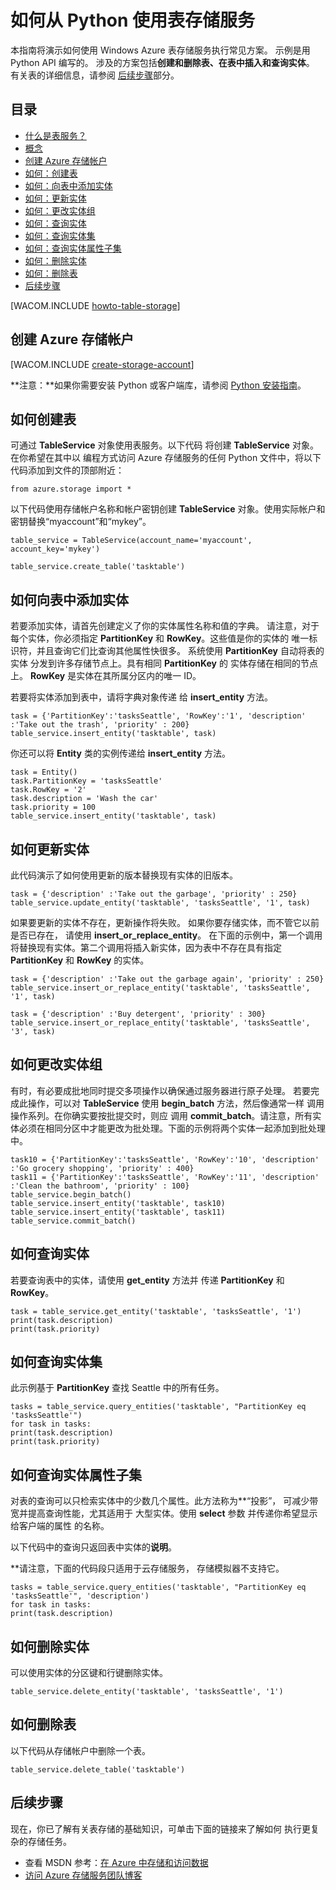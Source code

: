<properties linkid="develop-python-table-service" urlDisplayName="Table Service" pageTitle="如何从 Python 使用表存储服务 | Windows Azure" metaKeywords="Azure table Python, creating table Azure, deleting table Azure, inserting table Azure, querying table Azure" description="Learn how to use the Table service from Python to create and delete a table, and insert, delete, and query the table." metaCanonical="" services="storage" documentationCenter="Python" title="How to Use the Table Storage Service from Python" authors="" solutions="" manager="" editor="" />

# 如何从 Python 使用表存储服务

本指南将演示如何使用 Windows Azure 表存储服务执行常见方案。
示例是用 Python API 编写的。
涉及的方案包括**创建和删除表、在表中插入和查询实体**。
有关表的详细信息，请参阅
[后续步骤][]部分。

## 目录

-   [什么是表服务？][]
-   [概念][]
-   [创建 Azure 存储帐户][]
-   [如何：创建表][]
-   [如何：向表中添加实体][]
-   [如何：更新实体][]
-   [如何：更改实体组][]
-   [如何：查询实体][]
-   [如何：查询实体集][]
-   [如何：查询实体属性子集][]
-   [如何：删除实体][]
-   [如何：删除表][]
-   [后续步骤][]

[WACOM.INCLUDE [howto-table-storage][]]

## 创建 Azure 存储帐户

[WACOM.INCLUDE [create-storage-account][]]

**注意：**如果你需要安装 Python 或客户端库，请参阅 [Python 安装指南][]。

## 如何创建表

可通过 **TableService** 对象使用表服务。以下代码
将创建 **TableService** 对象。在你希望在其中以
编程方式访问 Azure 存储服务的任何 Python 文件中，将以下代码添加到文件的顶部附近：

    from azure.storage import *

以下代码使用存储帐户名称和帐户密钥创建 **TableService** 对象。使用实际帐户和密钥替换“myaccount”和“mykey”。

    table_service = TableService(account_name='myaccount', account_key='mykey')

    table_service.create_table('tasktable')

## 如何向表中添加实体

若要添加实体，请首先创建定义了你的实体属性名称和值的字典。
请注意，对于每个实体，你必须指定
**PartitionKey** 和 **RowKey**。这些值是你的实体的
唯一标识符，并且查询它们比查询其他属性快很多。
系统使用 **PartitionKey** 自动将表的实体
分发到许多存储节点上。具有相同 **PartitionKey** 的
实体存储在相同的节点上。
**RowKey** 是实体在其所属分区内的唯一 ID。

若要将实体添加到表中，请将字典对象传递
给 **insert\_entity** 方法。

    task = {'PartitionKey':'tasksSeattle', 'RowKey':'1', 'description' :'Take out the trash', 'priority' : 200}
    table_service.insert_entity('tasktable', task)

你还可以将 **Entity** 类的实例传递给 **insert\_entity** 方法。

    task = Entity()
    task.PartitionKey = 'tasksSeattle'
    task.RowKey = '2'
    task.description = 'Wash the car'
    task.priority = 100
    table_service.insert_entity('tasktable', task)

## 如何更新实体

此代码演示了如何使用更新的版本替换现有实体的旧版本。

    task = {'description' :'Take out the garbage', 'priority' : 250}
    table_service.update_entity('tasktable', 'tasksSeattle', '1', task)

如果要更新的实体不存在，更新操作将失败。
如果你要存储实体，而不管它以前是否已存在，
请使用 **insert\_or\_replace\_entity**。
在下面的示例中，第一个调用将替换现有实体。第二个调用将插入新实体，因为表中不存在具有指定 **PartitionKey** 和 **RowKey** 的实体。

    task = {'description' :'Take out the garbage again', 'priority' : 250}
    table_service.insert_or_replace_entity('tasktable', 'tasksSeattle', '1', task)

    task = {'description' :'Buy detergent', 'priority' : 300}
    table_service.insert_or_replace_entity('tasktable', 'tasksSeattle', '3', task)

## 如何更改实体组

有时，有必要成批地同时提交多项操作以确保通过服务器进行原子处理。
若要完成此操作，可以对 **TableService** 使用
**begin\_batch** 方法，然后像通常一样
调用操作系列。在你确实要按批提交时，则应
调用 **commit\_batch**。请注意，所有实体必须在相同分区中才能更改为批处理。下面的示例将两个实体一起添加到批处理中。

    task10 = {'PartitionKey':'tasksSeattle', 'RowKey':'10', 'description' :'Go grocery shopping', 'priority' : 400}
    task11 = {'PartitionKey':'tasksSeattle', 'RowKey':'11', 'description' :'Clean the bathroom', 'priority' : 100}
    table_service.begin_batch()
    table_service.insert_entity('tasktable', task10)
    table_service.insert_entity('tasktable', task11)
    table_service.commit_batch()

## 如何查询实体

若要查询表中的实体，请使用 **get\_entity** 方法并
传递 **PartitionKey** 和 **RowKey**。

    task = table_service.get_entity('tasktable', 'tasksSeattle', '1')
    print(task.description)
    print(task.priority)

## 如何查询实体集

此示例基于 **PartitionKey** 查找 Seattle 中的所有任务。

    tasks = table_service.query_entities('tasktable', "PartitionKey eq 'tasksSeattle'")
    for task in tasks:
    print(task.description)
    print(task.priority)

## 如何查询实体属性子集

对表的查询可以只检索实体中的少数几个属性。此方法称为**“投影”，
可减少带宽并提高查询性能，尤其适用于
大型实体。使用 **select** 参数
并传递你希望显示给客户端的属性
的名称。

以下代码中的查询只返回表中实体的**说明**。

**请注意，下面的代码段只适用于云存储服务，
存储模拟器不支持它。

    tasks = table_service.query_entities('tasktable', "PartitionKey eq 'tasksSeattle'", 'description')
    for task in tasks:
    print(task.description)

## 如何删除实体

可以使用实体的分区键和行键删除实体。

    table_service.delete_entity('tasktable', 'tasksSeattle', '1')

## 如何删除表

以下代码从存储帐户中删除一个表。

    table_service.delete_table('tasktable')

## 后续步骤

现在，你已了解有关表存储的基础知识，可单击下面的链接来了解如何
执行更复杂的存储任务。

-   查看 MSDN 参考：[在 Azure 中存储和访问数据][]
-   [访问 Azure 存储服务团队博客][]

  [后续步骤]: #next-steps
  [什么是表服务？]: #what-is
  [概念]: #concepts
  [创建 Azure 存储帐户]: #create-account
  [如何：创建表]: #create-table
  [如何：向表中添加实体]: #add-entity
  [如何：更新实体]: #update-entity
  [如何：更改实体组]: #change-entities
  [如何：查询实体]: #query-for-entity
  [如何：查询实体集]: #query-set-entities
  [如何：查询实体属性子集]: #query-entity-properties
  [如何：删除实体]: #delete-entity
  [如何：删除表]: #delete-table
  [howto-table-storage]: ../includes/howto-table-storage.md
  [create-storage-account]: ../includes/create-storage-account.md
  [Python 安装指南]: /zh-cn/documentation/articles/python-how-to-install/
  [在 Azure 中存储和访问数据]: http://msdn.microsoft.com/zh-cn/library/azure/gg433040.aspx
  [访问 Azure 存储服务团队博客]: http://blogs.msdn.com/b/windowsazurestorage/
